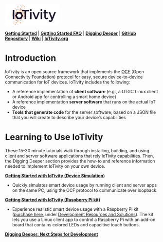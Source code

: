 ![IoTivity logo](/Images/IoTivity-logo.png)

[**Getting Started**](index.md)   |   [**Getting Started FAQ**](getting-started-faq.md)   |   [**Digging Deeper**](digging-deeper.md)   |   [**GitHub Repository**](https://github.com/iotivity/iotivity-lite)   |   [**Wiki**](https://wiki.iotivity.org/start)   |   [**IoTivity.org**](https://iotivity.org)

# Introduction

IoTivity is an open source framework that implements the [OCF](https://openconnectivity.org) (Open Connectivity Foundation) protocol for easy, secure device-to-device communication for IoT devices. IoTivity includes the following:

- A reference implementation of **client software** (e.g., a OTGC Linux client or Android app for controlling a smart home device)
- A reference implementation **server software** that runs on the actual IoT device
- **Tools that generate code** for the server software, based on a JSON file that you will create to describe your device’s capabilities

# Learning to Use IoTivity

These 15-30 minute tutorials walk through installing, building, and using client and server software applications that rely IoTivity capabilities. Then, the Digging Deeper section provides the how-to and reference information needed to implement IoTivity on your own device.

[**Getting Started with IoTivity (Device Simulation)**](gsg-sw.md)

- Quickly simulates smart device usage by running client and server apps on the same PC, using the OCF protocol to communicate over loopback.

[**Getting Started with IoTivity (Raspberry Pi kit)**](gsg-kit.md)

- Experience realistic smart device usage with a Raspberry Pi kit ([purchase here](https://openconnectivity.org/developer/developer-kit), under <u>Development Resources and Solutions</u>). The kit lets you use a Linux client app to control a Raspberry Pi with an add-on board that contains colored LEDs and capacitive touch buttons.

[**Digging Deeper: Next Steps for Development**](digging-deeper.md)
